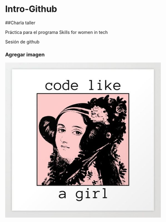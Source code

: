 # Intro-Github

##Charla taller

Práctica para el programa Skills for women in tech

 Sesión de github

### Agregar imagen

![hack](IMG/e3a4a18b6141cbfa2b2b1ad821724adc.jpg)
